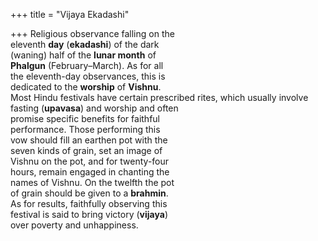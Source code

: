 +++
title = "Vijaya Ekadashi"

+++
Religious observance falling on the  
eleventh **day** (**ekadashi**) of the dark  
(waning) half of the **lunar month** of  
**Phalgun** (February–March). As for all  
the eleventh-day observances, this is  
dedicated to the **worship** of **Vishnu**.  
Most Hindu festivals have certain prescribed rites, which usually involve fasting (**upavasa**) and worship and often  
promise specific benefits for faithful  
performance. Those performing this  
vow should fill an earthen pot with the  
seven kinds of grain, set an image of  
Vishnu on the pot, and for twenty-four  
hours, remain engaged in chanting the  
names of Vishnu. On the twelfth the pot  
of grain should be given to a **brahmin**.  
As for results, faithfully observing this  
festival is said to bring victory (**vijaya**)  
over poverty and unhappiness.